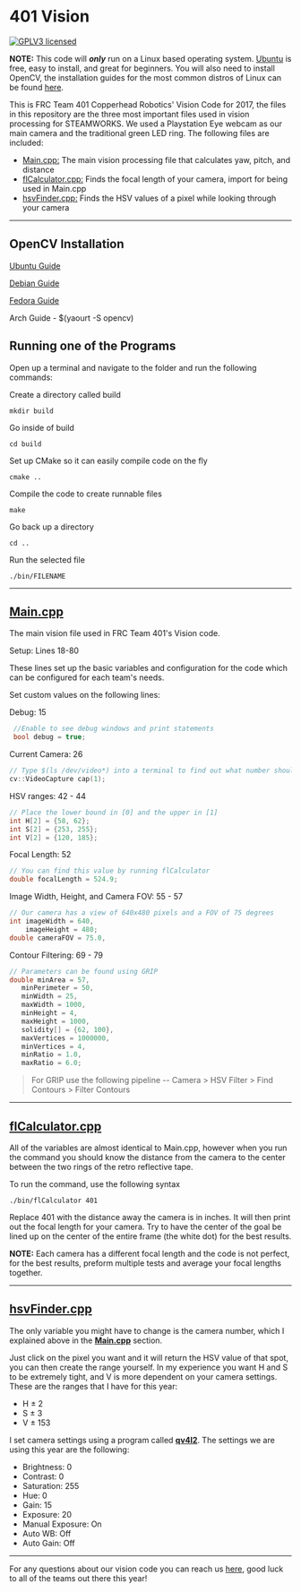 401 Vision
===================
[![GPLV3 licensed](https://img.shields.io/aur/license/yaourt.svg)](./LICENSE.md)

**NOTE:** This code will **_only_** run on a Linux based operating system. [Ubuntu](https://www.ubuntu.com/download) is free, easy to install, and great for beginners. You will also need to install OpenCV, the installation guides for the most common distros of Linux can be found [here](#install).

This is FRC Team 401 Copperhead Robotics' Vision Code for 2017, the files in this repository are the three most important files used in vision processing for STEAMWORKS. We used a Playstation Eye webcam as our main camera and the traditional green LED ring. The following files are included:

 - [Main.cpp:](#main) The main vision processing file that calculates yaw, pitch, and distance
 - [flCalculator.cpp:](#flCalc) Finds the focal length of your camera, import for being used in Main.cpp
 - [hsvFinder.cpp:](#hsvFind) Finds the HSV values of a pixel while looking through your camera

----------
<a name="install"></a>
OpenCV Installation
-------------
[Ubuntu Guide](http://rodrigoberriel.com/2014/10/installing-opencv-3-0-0-on-ubuntu-14-04/)

[Debian Guide](https://indranilsinharoy.com/2012/11/01/installing-opencv-on-linux/)

[Fedora Guide](http://docs.opencv.org/3.1.0/dd/dd5/tutorial_py_setup_in_fedora.html#gsc.tab=0)

Arch Guide - $(yaourt -S opencv)

<a name="runProgram"></a>
Running one of the Programs
-------------

Open up a terminal and navigate to the folder and run the following commands:

Create a directory called build
```shell
mkdir build
```
Go inside of build
```shell
cd build
```
Set up CMake so it can easily compile code on the fly
```shell
cmake ..
```
Compile the code to create runnable files
```shell
make
```
Go back up a directory
```shell
cd ..
```
Run the selected file
```shell
./bin/FILENAME
```
----------
<a name="main"></a>
[Main.cpp](src/main.cpp)
-------------------
The main vision file used in FRC Team 401's Vision code.

Setup: Lines 18-80

These lines set up the basic variables and configuration for the code which can be configured for each team's needs.
 
Set custom values on the following lines:

Debug: 15

```cpp
 //Enable to see debug windows and print statements
 bool debug = true;
 ```

Current Camera: 26
```cpp
// Type $(ls /dev/video*) into a terminal to find out what number should be inside cap()
cv::VideoCapture cap(1);
```

HSV ranges: 42 - 44
```cpp
// Place the lower bound in [0] and the upper in [1]
int H[2] = {58, 62};
int S[2] = {253, 255};
int V[2] = {120, 185};
```
    
Focal Length: 52
```cpp
// You can find this value by running flCalculator
double focalLength = 524.9;
```
    
Image Width, Height, and Camera FOV: 55 - 57
```cpp
// Our camera has a view of 640x480 pixels and a FOV of 75 degrees
int imageWidth = 640,
    imageHeight = 480;
double cameraFOV = 75.0, 
```
    
Contour Filtering: 69 - 79
```cpp
// Parameters can be found using GRIP
double minArea = 57,
   minPerimeter = 50,
   minWidth = 25,
   maxWidth = 1000,
   minHeight = 4,
   maxHeight = 1000,
   solidity[] = {62, 100},
   maxVertices = 1000000,
   minVertices = 4,
   minRatio = 1.0,
   maxRatio = 6.0;
```
           
>For GRIP use the following pipeline
>-- Camera > HSV Filter > Find Contours > Filter Contours

----------
<a name="flCalc"></a>
[flCalculator.cpp](src/flCalculator.cpp)
-------------------
All of the variables are almost identical to Main.cpp, however when you run the command you should know the distance from the camera to the center between the two rings of the retro reflective tape.

To run the command, use the following syntax
```shell
./bin/flCalculator 401
```

Replace 401 with the distance away the camera is in inches. It will then print out the focal length for your camera. Try to have the center of the goal be lined up on the center of the entire frame (the white dot) for the best results.

**NOTE:** Each camera has a different focal length and the code is not perfect, for the best results, preform multiple tests and average your focal lengths together.

----------
<a name="hsvFind"></a>
[hsvFinder.cpp](src/hsvFinder.cpp)
-------------------
The only variable you might have to change is the camera number, which I explained above in the **[Main.cpp](#main)** section. 

Just click on the pixel you want and it will return the HSV value of that spot, you can then create the range yourself. In my experience you want H and S to be extremely tight, and V is more dependent on your camera settings. These are the ranges that I have for this year:

- H ± 2
- S ± 3
- V ± 153

I set camera settings using a program called **[qv4l2](https://www.google.com/search?sourceid=chrome-psyapi2&ion=1&espv=2&ie=UTF-8&q=how%20to%20install%20qv4l2&oq=how%20to%20install%20qv4l2&aqs=chrome..69i57.5651j0j7)**. The settings we are using this year are the following:

  - Brightness: 0
  - Contrast: 0
  - Saturation: 255
  - Hue: 0
  - Gain: 15
  - Exposure: 20
  - Manual Exposure: On
  - Auto WB: Off
  - Auto Gain: Off
	
----------

For any questions about our vision code you can reach us [here](http://team401.org/contact), good luck to all of the teams out there this year!
